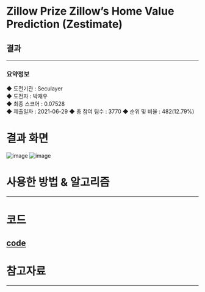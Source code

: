 # Zillow Prize Zillow’s Home Value Prediction (Zestimate)
## 결과
---
### 요약정보
◆ 도전기관 : Seculayer   
◆ 도전자 : 박재우   
◆ 최종 스코어 : 0.07528   
◆ 제출일자 : 2021-06-29
◆ 총 참여 팀수 : 3770
◆ 순위 및 비율 : 482(12.79%)
# 결과 화면
![image](img/score.png)
![image](img/leaderBoard.png)

# 사용한 방법 & 알고리즘
---
# 코드
[code](code.ipynb)
---
# 참고자료
---